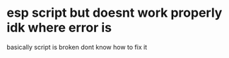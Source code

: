 # esp script but doesnt work properly idk where error is
basically script is broken dont know how to fix it
